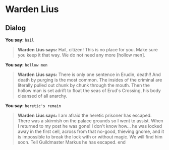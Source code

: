 # Warden Lius


## Dialog

**You say:** `hail`



>**Warden Lius says:** Hail, citizen! This is no place for you. Make sure you keep it that way. We do not need any more [hollow men].

**You say:** `hollow men`



>**Warden Lius says:** There is only one sentence in Erudin, death!! And death by purging is the most common. The insides of the criminal are literally pulled out chunk by chunk through the mouth. Then the hollow man is set adrift to float the seas of Erud's Crossing, his body cleansed of all anarchy.

**You say:** `heretic's remain`



>**Warden Lius says:** I am afraid the heretic prisoner has escaped. There was a skirmish on the palace grounds so I went to assist. When I returned to my post he was gone! I don't know how... he was locked away in the first cell, across from that no-good, thieving gnome, and it is impossible to break the lock with or without magic. We will find him soon. Tell Guildmaster Markus he has escaped.
end

